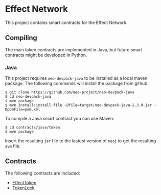 # Effect Network

This project contains smart contracts for the Effect Network.

## Compiling

The main token contracts are implemented in Java, but future smart
contracts might be developed in Python.

### Java

This project requires `neo-devpack-java` to be installed as a local
maven package. The following commands will install the package from
github:

```
$ git clone https://github.com/neo-project/neo-devpack-java
$ cd neo-devpack-java
$ mvn package
$ mvn install:install-file -Dfile=target/neo-devpack-java-2.3.0.jar -DpomFile=pom.xml
```

To compile a Java smart contract you can use Maven:

```
$ cd contracts/java/token
$ mvn package
```

Insert the resulting `jar` file to the lastest version of `neoj` to
get the resulting `avm` file.

## Contracts

The following contracts are included:

- [EffectToken](contracts/java/token)
- [TokenLock](contracts/java/token-lock)

